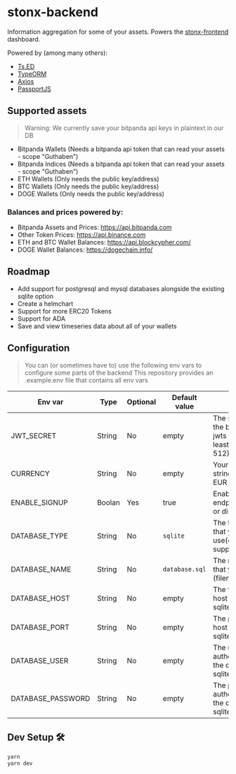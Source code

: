 # stonx-backend

Information aggregation for some of your assets.
Powers the [stonx-frontend](https://github.com/nicolaiort/stonx-frontend) dashboard.

Powered by (among many others):
* [Ts.ED](https://tsed.io)
* [TypeORM](https://typeorm.io/)
* [Axios](https://axios-http.com/)
* [PassportJS](https://www.passportjs.org/)

## Supported assets
> Warning: We currently save your bitpanda api keys in plaintext in our DB

* Bitpanda Wallets (Needs a bitpanda api token that can read your assets - scope "Guthaben")
* Bitpanda Indices (Needs a bitpanda api token that can read your assets - scope "Guthaben")
* ETH Wallets (Only needs the public key/address)
* BTC Wallets (Only needs the public key/address)
* DOGE Wallets (Only needs the public key/address)

### Balances and prices powered by:
* Bitpanda Assets and Prices: https://api.bitpanda.com
* Other Token Prices: https://api.binance.com
* ETH and BTC Wallet Balances: https://api.blockcypher.com/
* DOGE Wallet Balances: https://dogechain.info/

## Roadmap
* Add support for postgresql and mysql databases alongside the existing sqlite option
* Create a helmchart
* Support for more ERC20 Tokens
* Support for ADA
* Save and view timeseries data about all of your wallets

## Configuration
> You can (or sometimes have to) use the following env vars to configure some parts of the backend
> This repository provides an .example.env file that contains all env vars

| Env var | Type | Optional | Default value | Description|
| - | - | - | - | - |
| JWT_SECRET | String | No | empty | The secret used by the backend to sign jwts - Should be at least 32bits (Max 512) |
| CURRENCY | String | No | empty | Your local currency string (Tested with EUR and USD) |
| ENABLE_SIGNUP | Boolan | Yes | true | Enable the aut/signup endpoint(true,default) or disable it |
| DATABASE_TYPE | String | No | `sqlite` | The type of the db that you want to use(currently supported: `sqlite`) |
| DATABASE_NAME | String | No | `database.sql` | The name of the db that you want to use (filename for sqlite) |
| DATABASE_HOST | String | No | empty | The fqdn for the db's host (empty for sqlite) |
| DATABASE_PORT | String | No | empty | The port for the db's host (empty for sqlite) |
| DATABASE_USER | String | No | empty | The user to authenticate against the db (empty for sqlite) |
| DATABASE_PASSWORD | String | No | empty | The password to authenticate against the db (empty for sqlite) |

## Dev Setup 🛠
```bash
yarn
yarn dev
```